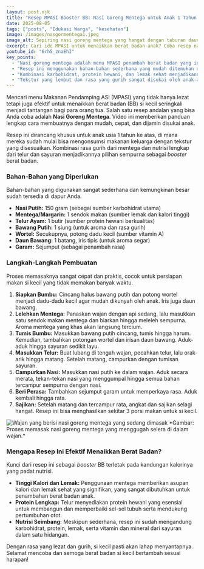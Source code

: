 ```yaml
---
layout: post.njk
title: "Resep MPASI Booster BB: Nasi Goreng Mentega untuk Anak 1 Tahun ke Atas"
date: 2025-08-05
tags: ["posts", "Edukasi Warga", "kesehatan"]
image: /images/nasgormentega1.jpeg
image_alt: Sepiring nasi goreng mentega yang hangat dengan taburan daun bawang
excerpt: Cari ide MPASI untuk menaikkan berat badan anak? Coba resep nasi goreng mentega yang lezat, gurih, dan kaya kalori ini. Dijamin si kecil suka dan lahap makannya!
youtube_id: "6rh5_znaEhI"
key_points:
  - "Nasi goreng mentega adalah menu MPASI penambah berat badan yang ideal karena tinggi kalori dari mentega dan telur."
  - "Resep ini menggunakan bahan-bahan sederhana yang mudah ditemukan di dapur sehari-hari."
  - "Kombinasi karbohidrat, protein hewani, dan lemak sehat menjadikannya hidangan yang bernutrisi lengkap."
  - "Tekstur yang lembut dan rasa yang gurih sangat disukai oleh anak-anak usia 1 tahun ke atas."
---
```


Mencari menu Makanan Pendamping ASI (MPASI) yang tidak hanya lezat tetapi juga efektif untuk menaikkan berat badan (BB) si kecil seringkali menjadi tantangan bagi para orang tua. Salah satu resep andalan yang bisa Anda coba adalah **Nasi Goreng Mentega**. Video ini memberikan panduan lengkap cara membuatnya dengan mudah, cepat, dan dijamin disukai anak.

Resep ini dirancang khusus untuk anak usia 1 tahun ke atas, di mana mereka sudah mulai bisa mengonsumsi makanan keluarga dengan tekstur yang disesuaikan. Kombinasi rasa gurih dari mentega dan nutrisi lengkap dari telur dan sayuran menjadikannya pilihan sempurna sebagai *booster* berat badan.

### Bahan-Bahan yang Diperlukan

Bahan-bahan yang digunakan sangat sederhana dan kemungkinan besar sudah tersedia di dapur Anda.
* **Nasi Putih:** 150 gram (sebagai sumber karbohidrat utama)
* **Mentega/Margarin:** 1 sendok makan (sumber lemak dan kalori tinggi)
* **Telur Ayam:** 1 butir (sumber protein hewani berkualitas)
* **Bawang Putih:** 1 siung (untuk aroma dan rasa gurih)
* **Wortel:** Secukupnya, potong dadu kecil (sumber vitamin A)
* **Daun Bawang:** 1 batang, iris tipis (untuk aroma segar)
* **Garam:** Sejumput (sebagai penambah rasa)

### Langkah-Langkah Pembuatan

Proses memasaknya sangat cepat dan praktis, cocok untuk persiapan makan si kecil yang tidak memakan banyak waktu.

1.  **Siapkan Bumbu:** Cincang halus bawang putih dan potong wortel menjadi dadu-dadu kecil agar mudah dikunyah oleh anak. Iris juga daun bawang.
2.  **Lelehkan Mentega:** Panaskan wajan dengan api sedang, lalu masukkan satu sendok makan mentega dan biarkan hingga meleleh sempurna. Aroma mentega yang khas akan langsung tercium.
3.  **Tumis Bumbu:** Masukkan bawang putih cincang, tumis hingga harum. Kemudian, tambahkan potongan wortel dan irisan daun bawang. Aduk-aduk hingga sayuran sedikit layu.
4.  **Masukkan Telur:** Buat lubang di tengah wajan, pecahkan telur, lalu orak-arik hingga matang. Setelah matang, campurkan dengan tumisan sayuran.
5.  **Campurkan Nasi:** Masukkan nasi putih ke dalam wajan. Aduk secara merata, tekan-tekan nasi yang menggumpal hingga semua bahan tercampur sempurna dengan nasi.
6.  **Beri Perasa:** Tambahkan sejumput garam untuk memperkaya rasa. Aduk kembali hingga rata.
7.  **Sajikan:** Setelah matang dan tercampur rata, angkat dan sajikan selagi hangat. Resep ini bisa menghasilkan sekitar 3 porsi makan untuk si kecil.

<img title="Proses Memasak Nasi Goreng Mentega" alt="Wajan yang berisi nasi goreng mentega yang sedang dimasak" src="/images/nasgormentega2.jpeg">
*Gambar: Proses memasak nasi goreng mentega yang menggugah selera di dalam wajan.*

### Mengapa Resep Ini Efektif Menaikkan Berat Badan?

Kunci dari resep ini sebagai *booster* BB terletak pada kandungan kalorinya yang padat nutrisi.
* **Tinggi Kalori dan Lemak:** Penggunaan mentega memberikan asupan kalori dan lemak sehat yang signifikan, yang sangat dibutuhkan untuk penambahan berat badan anak.
* **Protein Lengkap:** Telur menyediakan protein hewani yang esensial untuk membangun dan memperbaiki sel-sel tubuh serta mendukung pertumbuhan otot.
* **Nutrisi Seimbang:** Meskipun sederhana, resep ini sudah mengandung karbohidrat, protein, lemak, serta vitamin dan mineral dari sayuran dalam satu hidangan.

Dengan rasa yang lezat dan gurih, si kecil pasti akan lahap menyantapnya. Selamat mencoba dan semoga berat badan si kecil bertambah sesuai harapan!